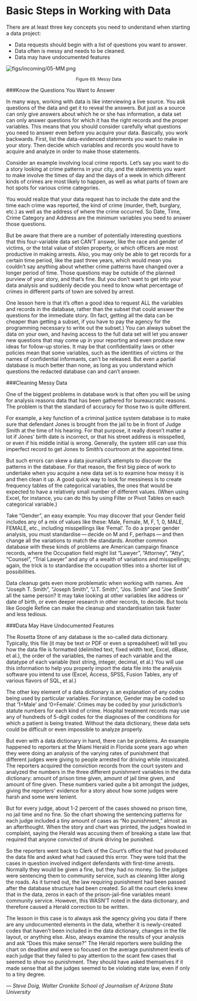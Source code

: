 # Basic Steps in Working with Data

There are at least three key concepts you need to understand when starting a data project:

* Data requests should begin with a list of questions you want to answer.
* Data often is messy and needs to be cleaned.
* Data may have undocumented features

![figs/incoming/05-MM.png
](http://datajournalismhandbook.org/1.0/en/figs/incoming/05-MM.png "Figure 69. Messy Data")

<center><small>Figure 69. Messy Data</small></center>

###Know the Questions You Want to Answer

In many ways, working with data is like interviewing a live source. You ask questions of the data and get it to reveal the answers. But just as a source can only give answers about which he or she has information, a data set can only answer questions for which it has the right records and the proper variables. This means that you should consider carefully what questions you need to answer even before you acquire your data. Basically, you work backwards. First, list the data-evidenced statements you want to make in your story. Then decide which variables and records you would have to acquire and analyze in order to make those statements.

Consider an example involving local crime reports. Let’s say you want to do a story looking at crime patterns in your city, and the statements you want to make involve the times of day and the days of a week in which different kinds of crimes are most likely to happen, as well as what parts of town are hot spots for various crime categories.

You would realize that your data request has to include the date and the time each crime was reported, the kind of crime (murder, theft, burglary, etc.) as well as the address of where the crime occurred. So Date, Time, Crime Category and Address are the minimum variables you need to answer those questions.

But be aware that there are a number of potentially interesting questions that this four-variable data set CAN’T answer, like the race and gender of victims, or the total value of stolen property, or which officers are most productive in making arrests. Also, you may only be able to get records for a certain time period, like the past three years, which would mean you couldn’t say anything about whether crime patterns have changed over a longer period of time. Those questions may be outside of the planned purview of your story, and that’s fine. But you don’t want to get into your data analysis and suddenly decide you need to know what percentage of crimes in different parts of town are solved by arrest.

One lesson here is that it’s often a good idea to request ALL the variables and records in the database, rather than the subset that could answer the questions for the immediate story. (In fact, getting all the data can be cheaper than getting a subset, if you have to pay the agency for the programming necessary to write out the subset.) You can always subset the data on your own, and having access to the full data set will let you answer new questions that may come up in your reporting and even produce new ideas for follow-up stories. It may be that confidentiality laws or other policies mean that some variables, such as the identities of victims or the names of confidential informants, can’t be released. But even a partial database is much better than none, as long as you understand which questions the redacted database can and can’t answer.

###Cleaning Messy Data

One of the biggest problems in database work is that often you will be using for analysis reasons data that has been gathered for bureaucratic reasons. The problem is that the standard of accuracy for those two is quite different.

For example, a key function of a criminal justice system database is to make sure that defendant Jones is brought from the jail to be in front of Judge Smith at the time of his hearing. For that purpose, it really doesn’t matter a lot if Jones' birth date is incorrect, or that his street address is misspelled, or even if his middle initial is wrong. Generally, the system still can use this imperfect record to get Jones to Smith’s courtroom at the appointed time.

But such errors can skew a data journalist’s attempts to discover the patterns in the database. For that reason, the first big piece of work to undertake when you acquire a new data set is to examine how messy it is and then clean it up. A good quick way to look for messiness is to create frequency tables of the categorical variables, the ones that would be expected to have a relatively small number of different values. (When using Excel, for instance, you can do this by using Filter or Pivot Tables on each categorical variable.)

Take “Gender”, an easy example. You may discover that your Gender field includes any of a mix of values like these: Male, Female, M, F, 1, 0, MALE, FEMALE, etc., including misspellings like ‘Femal’. To do a proper gender analysis, you must standardise — decide on M and F, perhaps — and then change all the variations to match the standards. Another common database with these kinds of problems are American campaign finance records, where the Occupation field might list “Lawyer”, “Attorney”, “Atty”, “Counsel”, “Trial Lawyer” and any of a wealth of variations and misspellings; again, the trick is to standardise the occupation titles into a shorter list of possibilities.

Data cleanup gets even more problematic when working with names. Are “Joseph T. Smith”, “Joseph Smith”, “J.T. Smith”, “Jos. Smith” and “Joe Smith” all the same person? It may take looking at other variables like address or date of birth, or even deeper research in other records, to decide. But tools like Google Refine can make the cleanup and standardisation task faster and less tedious.

###Data May Have Undocumented Features

The Rosetta Stone of any database is the so-called data dictionary. Typically, this file (it may be text or PDF or even a spreadsheet) will tell you how the data file is formatted (delimited text, fixed width text, Excel, dBase, et al.), the order of the variables, the names of each variable and the datatype of each variable (text string, integer, decimal, et al.) You will use this information to help you properly import the data file into the analysis software you intend to use (Excel, Access, SPSS, Fusion Tables, any of various flavors of SQL, et al.)

The other key element of a data dictionary is an explanation of any codes being used by particular variables. For instance, Gender may be coded so that ‘1=Male’ and ‘0=Female’. Crimes may be coded by your jurisdiction’s statute numbers for each kind of crime. Hospital treatment records may use any of hundreds of 5-digit codes for the diagnoses of the conditions for which a patient is being treated. Without the data dictionary, these data sets could be difficult or even impossible to analyze properly.

But even with a data dictionary in hand, there can be problems. An example happened to reporters at the Miami Herald in Florida some years ago when they were doing an analysis of the varying rates of punishment that different judges were giving to people arrested for driving while intoxicated. The reporters acquired the conviction records from the court system and analyzed the numbers in the three different punishment variables in the data dictionary: amount of prison time given, amount of jail time given, and amount of fine given. These numbers varied quite a bit amongst the judges, giving the reporters' evidence for a story about how some judges were harsh and some were lenient.

But for every judge, about 1-2 percent of the cases showed no prison time, no jail time and no fine. So the chart showing the sentencing patterns for each judge included a tiny amount of cases as “No punishment,” almost as an afterthought. When the story and chart was printed, the judges howled in complaint, saying the Herald was accusing them of breaking a state law that required that anyone convicted of drunk driving be punished.

So the reporters went back to Clerk of the Court’s office that had produced the data file and asked what had caused this error. They were told that the cases in question involved indigent defendants with first-time arrests. Normally they would be given a fine, but they had no money. So the judges were sentencing them to community service, such as cleaning litter along the roads. As it turned out, the law requiring punishment had been passed after the database structure had been created. So all the court clerks knew that in the data, zeros in each of the prison-jail-fine variables meant community service. However, this WASN’T noted in the data dictionary, and therefore caused a Herald correction to be written.

The lesson in this case is to always ask the agency giving you data if there are any undocumented elements in the data, whether it is newly-created codes that haven’t been included in the data dictionary, changes in the file layout, or anything else. Also, always examine the results of your analysis and ask “Does this make sense?” The Herald reporters were building the chart on deadline and were so focused on the average punishment levels of each judge that they failed to pay attention to the scant few cases that seemed to show no punishment. They should have asked themselves if it made sense that all the judges seemed to be violating state law, even if only to a tiny degree.

— *Steve Doig, Walter Cronkite School of Journalism of Arizona State University*
